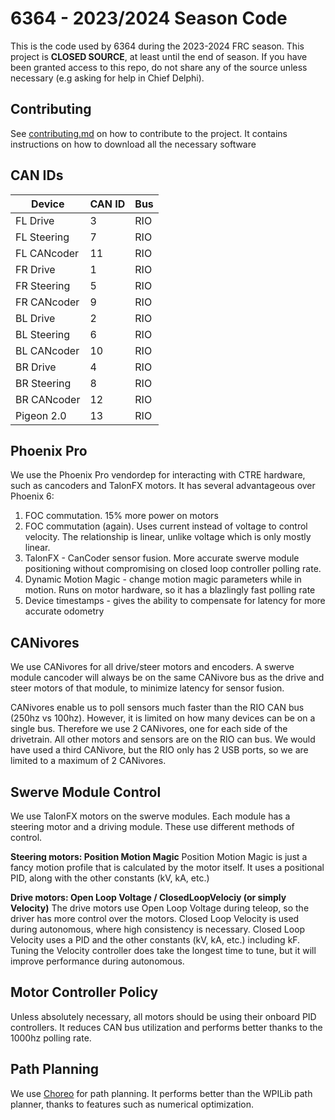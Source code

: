 # 6364 - 2023/2024 Season Code

This is the code used by 6364 during the 2023-2024 FRC season.
This project is **CLOSED SOURCE**, at least until the end of season.
If you have been granted access to this repo, do not share any of the source unless necessary (e.g asking for help in Chief Delphi).

## Contributing
See [contributing.md](contributing.md) on how to contribute to the project. It contains instructions on how to download all the necessary software

## CAN IDs
| Device      | CAN ID      | Bus         |
| ----------- | ----------- | ----------- |
| FL Drive    | 3           | RIO         |
| FL Steering | 7           | RIO         |
| FL CANcoder | 11          | RIO         |
| FR Drive    | 1           | RIO         |
| FR Steering | 5           | RIO         |
| FR CANcoder | 9           | RIO         |
| BL Drive    | 2           | RIO         |
| BL Steering | 6           | RIO         |
| BL CANcoder | 10          | RIO         |
| BR Drive    | 4           | RIO         |
| BR Steering | 8           | RIO         |
| BR CANcoder | 12          | RIO         |
| Pigeon 2.0  | 13          | RIO         |

## Phoenix Pro
We use the Phoenix Pro vendordep for interacting with CTRE hardware, such as cancoders and TalonFX motors. It has several advantageous over Phoenix 6:

1. FOC commutation. 15% more power on motors
2. FOC commutation (again). Uses current instead of voltage to control velocity. The relationship is linear, unlike voltage which is only mostly linear.
3. TalonFX - CanCoder sensor fusion. More accurate swerve module positioning without compromising on closed loop controller polling rate.
4. Dynamic Motion Magic - change motion magic parameters while in motion. Runs on motor hardware, so it has a blazlingly fast polling rate
5. Device timestamps - gives the ability to compensate for latency for more accurate odometry

## CANivores
We use CANivores for all drive/steer motors and encoders. A swerve module cancoder will always be on the same CANivore bus as the drive and steer motors of that module, to minimize latency for sensor fusion.

CANivores enable us to poll sensors much faster than the RIO CAN bus (250hz vs 100hz). However, it is limited on how many devices can be on a single bus. Therefore we use 2 CANivores, one for each side of the drivetrain. All other motors and sensors are on the RIO can bus. We would have used a third CANivore, but the RIO only has 2 USB ports, so we are limited to a maximum of 2 CANivores.

## Swerve Module Control
We use TalonFX motors on the swerve modules. Each module has a steering motor and a driving module. These use different methods of control.

__**Steering motors: Position Motion Magic**__
Position Motion Magic is just a fancy motion profile that is calculated by the motor itself. It uses a positional PID, along with the other constants (kV, kA, etc.)

__**Drive motors: Open Loop Voltage / ClosedLoopVelociy (or simply Velocity)**__
The drive motors use Open Loop Voltage during teleop, so the driver has more control over the motors. Closed Loop Velocity is used during autonomous, where high consistency is necessary.
Closed Loop Velocity uses a PID and the other constants (kV, kA, etc.) including kF. Tuning the Velocity controller does take the longest time to tune, but it will improve performance during autonomous.

## Motor Controller Policy
Unless absolutely necessary, all motors should be using their onboard PID controllers. It reduces CAN bus utilization and performs better thanks to the 1000hz polling rate.

## Path Planning
We use [Choreo](https://sleipnirgroup.github.io/Choreo) for path planning. It performs better than the WPILib path planner, thanks to features such as numerical optimization.
